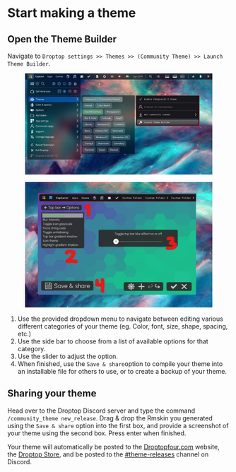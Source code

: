 # Start making a theme

## Open the Theme Builder

Navigate to `Droptop settings >> Themes >> (Community Theme) >> Launch Theme Builder`.

<figure><img src="../.gitbook/assets/Annotation 2023-12-10 104914.png" alt=""><figcaption></figcaption></figure>

<figure><img src="../.gitbook/assets/Annotation 2023-12-10 105150.png" alt=""><figcaption></figcaption></figure>

1. Use the provided dropdown menu to navigate between editing various different categories of your theme (eg. Color, font, size, shape, spacing, etc.)&#x20;
2. Use the side bar to choose from a list of available options for that category.
3. Use the slider to adjust the option.
4. When finished, use the `Save & share`option to compile your theme into an installable file for others to use, or to create a backup of your theme.

## Sharing your theme

Head over to the Droptop Discord server and type the command `/community_theme new_release`. Drag & drop the Rmskin you generated using the `Save & share` option into the first box, and provide a screenshot of your theme using the second box. Press enter when finished.

Your theme will automatically be posted to the [Droptopfour.com](https://www.droptopfour.com) website, the [Droptop Store](https://www.droptopfour.com/community-apps), and be posted to the [#theme-releases](https://discord.com/channels/800124057923485728/1041735291968434296) channel on Discord.

